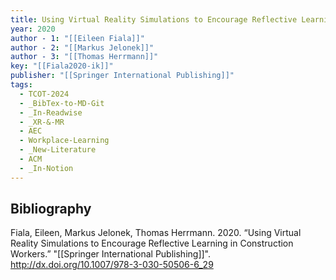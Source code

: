 ```yaml
---
title: Using Virtual Reality Simulations to Encourage Reflective Learning in Construction Workers
year: 2020
author - 1: "[[Eileen Fiala]]"
author - 2: "[[Markus Jelonek]]"
author - 3: "[[Thomas Herrmann]]"
key: "[[Fiala2020-ik]]"
publisher: "[[Springer International Publishing]]"
tags:
  - TCOT-2024
  - _BibTex-to-MD-Git
  - _In-Readwise
  - _XR-&-MR
  - AEC
  - Workplace-Learning
  - _New-Literature
  - ACM
  - _In-Notion
---
```


## Bibliography
Fiala, Eileen, Markus Jelonek, Thomas Herrmann. 2020. “Using Virtual Reality Simulations to Encourage Reflective Learning in Construction Workers.” "[[Springer International Publishing]]". http://dx.doi.org/10.1007/978-3-030-50506-6_29